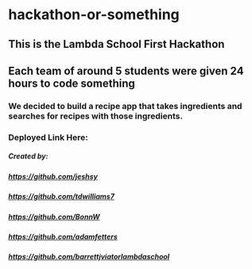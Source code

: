 # hackathon-or-something

## This is the Lambda School First Hackathon
## Each team of around 5 students were given 24 hours to code something

### We decided to build a recipe app that takes ingredients and searches for recipes with those ingredients.

### Deployed Link Here: 


##### Created by: 
##### https://github.com/jeshsy
##### https://github.com/tdwilliams7
##### https://github.com/BonnW
##### https://github.com/adamfetters
##### https://github.com/barrettjviatorlambdaschool
